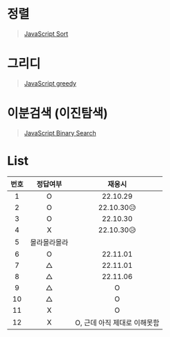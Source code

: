 # 정렬

> [JavaScript Sort](../../../theory/sort.md)

# 그리디

> [JavaScript greedy](../../../theory/greedy.md)

# 이분검색 (이진탐색)

> [JavaScript Binary Search](../../../theory/binarySearch.md)

# List

| 번호 |   정답여부   |            재응시            |
| :--: | :----------: | :--------------------------: |
|  1   |      O       |           22.10.29           |
|  2   |      O       |          22.10.30😥          |
|  3   |      O       |           22.10.30           |
|  4   |      X       |          22.10.30😥          |
|  5   | 몰라몰라몰라 |                              |
|  6   |      O       |           22.11.01           |
|  7   |      △       |           22.11.01           |
|  8   |      △       |           22.11.06           |
|  9   |      △       |              O               |
|  10  |      △       |              O               |
|  11  |      X       |              O               |
|  12  |      X       | O, 근데 아직 제대로 이해못함 |
